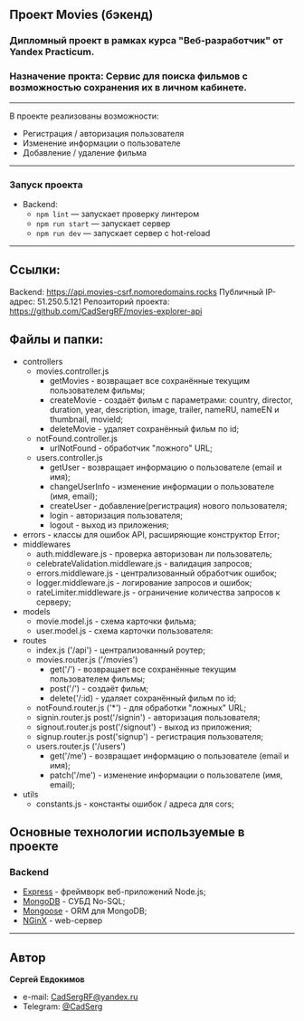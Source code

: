 ## Проект Movies (бэкенд)

### Дипломный проект в рамках курса "Веб-разработчик" от Yandex Practicum. 
### Назначение прокта: Сервис для поиска фильмов с возможностью сохранения их в личном кабинете.
---
В проекте реализованы возможности:
- Регистрация / авторизация пользователя
- Изменение информации о пользователе
- Добавление / удаление фильма

---
### Запуск проекта

- Backend:
  - `npm lint` — запускает проверку линтером
  - `npm run start` — запускает сервер
  - `npm run dev` — запускает сервер с hot-reload

---
## Ссылки:
Backend: https://api.movies-csrf.nomoredomains.rocks
Публичный IP-адрес: 51.250.5.121
Репозиторий проекта: https://github.com/CadSergRF/movies-explorer-api

## Файлы и папки:
- controllers
  - movies.controller.js
    - getMovies - возвращает все сохранённые текущим  пользователем фильмы;
    - createMovie - создаёт фильм с параметрами: country, director, duration, year, description, image, trailer, nameRU, nameEN и thumbnail, movieId;
    - deleteMovie - удаляет сохранённый фильм по id;
  - notFound.controller.js
    - urlNotFound - обработчик "ложного" URL;
  - users.controller.js
    - getUser - возвращает информацию о пользователе (email и имя);
    - changeUserInfo - изменение информации о пользователе (имя, email);
    - createUser - добавление(регистрация) нового пользователя;
    - login - авторизация пользователя;
    - logout - выход из приложения;
- errors - классы для ошибок API, расширяющие конструктор Error;
- middlewares
  - auth.middleware.js - проверка авторизован ли пользователь;
  - celebrateValidation.middleware.js - валидация запросов;
  - errors.middleware.js - централизованный обработчик ошибок;
  - logger.middleware.js - логирование запросов и ошибок;
  - rateLimiter.middleware.js - ограничение количества запросов к серверу;
- models
  - movie.model.js - схема карточки фильма;
  - user.model.js - схема карточки пользователя:
- routes
  - index.js ('/api') - централизованный роутер;
  - movies.router.js ('/movies')
    - get('/') - возвращает все сохранённые текущим  пользователем фильмы;
    - post('/') - создаёт фильм;
    - delete('/:id) - удаляет сохранённый фильм по id;
  - notFound.router.js ('*') - для обработки "ложных" URL;
  - signin.router.js post('/signin') - авторизация пользователя;
  - signout.router.js post('/signout') - выход из приложения;
  - signup.router.js post('signup') - регистрация пользователя;
  - users.router.js ('/users')
    - get('/me') - возвращает информацию о пользователе (email и имя);
    - patch('/me') - изменение информации о пользователе (имя, email);
- utils
  - constants.js - константы ошибок / адреса для cors;
  
## Основные технологии используемые в проекте
### Backend
- [Express](https://expressjs.com/ru/) - фреймворк веб-приложений Node.js;
- [MongoDB](https://www.mongodb.com/) - СУБД No-SQL;
- [Mongoose](https://mongoosejs.com/) - ORM для MongoDB;
- [NGinX](https://nginx.org/ru/) - web-сервер

---
## Автор

**Сергей Евдокимов**

- e-mail: [CadSergRF@yandex.ru](mailto:CadSergRF@yandex.ru)
- Telegram: [@CadSerg](https://t.me/CadSerg)
